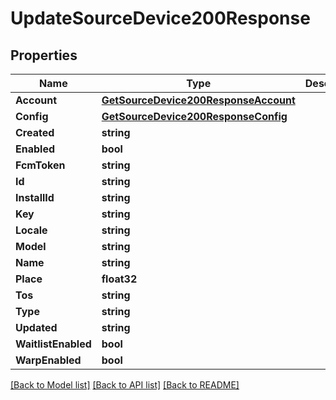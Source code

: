 # UpdateSourceDevice200Response

## Properties

Name | Type | Description | Notes
------------ | ------------- | ------------- | -------------
**Account** | [**GetSourceDevice200ResponseAccount**](GetSourceDevice_200_Response_account.md) |  | 
**Config** | [**GetSourceDevice200ResponseConfig**](GetSourceDevice_200_Response_config.md) |  | 
**Created** | **string** |  | 
**Enabled** | **bool** |  | 
**FcmToken** | **string** |  | 
**Id** | **string** |  | 
**InstallId** | **string** |  | 
**Key** | **string** |  | 
**Locale** | **string** |  | 
**Model** | **string** |  | 
**Name** | **string** |  | 
**Place** | **float32** |  | 
**Tos** | **string** |  | 
**Type** | **string** |  | 
**Updated** | **string** |  | 
**WaitlistEnabled** | **bool** |  | 
**WarpEnabled** | **bool** |  | 

[[Back to Model list]](../README.md#documentation-for-models) [[Back to API list]](../README.md#documentation-for-api-endpoints) [[Back to README]](../README.md)


